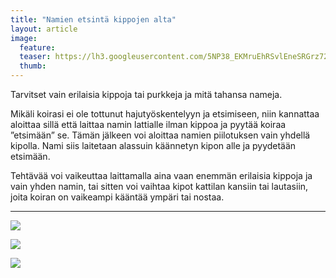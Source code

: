 ```yaml
---
title: "Namien etsintä kippojen alta"
layout: article
image:
  feature:
  teaser: https://lh3.googleusercontent.com/5NP38_EKMruEhRSvlEneSRGrz72ETMwBwoiSZFA7AoQ=w245
  thumb:
---
```


Tarvitset vain erilaisia kippoja tai purkkeja ja mitä tahansa nameja.

Mikäli koirasi ei ole tottunut hajutyöskentelyyn ja etsimiseen, niin kannattaa aloittaa sillä että laittaa namin lattialle ilman kippoa ja pyytää koiraa ”etsimään” se. Tämän jälkeen voi aloittaa namien piilotuksen vain yhdellä kipolla. Nami siis laitetaan alassuin käännetyn kipon alle ja pyydetään etsimään.

Tehtävää voi vaikeuttaa laittamalla aina vaan enemmän erilaisia kippoja ja vain yhden namin, tai sitten voi vaihtaa kipot kattilan kansiin tai lautasiin, joita koiran on vaikeampi kääntää ympäri tai nostaa.

---

[![](https://lh3.googleusercontent.com/ke-f2cvLPNfsHJOfUP1z32LCWFibyB2uuZWEdsIvX9s=w800)](https://lh3.googleusercontent.com/ke-f2cvLPNfsHJOfUP1z32LCWFibyB2uuZWEdsIvX9s=s0)

[![](https://lh3.googleusercontent.com/FY4qHYCusHlhsZNEISNwhPTV9nhtsEdPTtS4on2WAT4=w800)](https://lh3.googleusercontent.com/FY4qHYCusHlhsZNEISNwhPTV9nhtsEdPTtS4on2WAT4=s0)

[![](https://lh3.googleusercontent.com/4IPG3Y0AHVGAKxbYUItYdv1FgVn4QmFmheOErm8oCf4=w800)](https://lh3.googleusercontent.com/4IPG3Y0AHVGAKxbYUItYdv1FgVn4QmFmheOErm8oCf4=s0)
